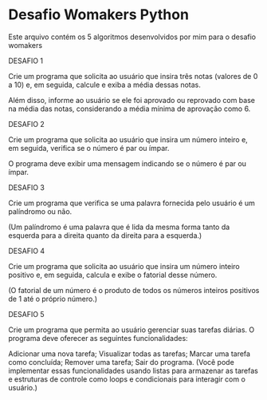 # Desafio Womakers Python
Este arquivo contém os 5 algoritmos desenvolvidos por mim para o desafio womakers

DESAFIO 1

Crie um programa que solicita ao usuário que insira três notas (valores de 0 a 10) e, em seguida, calcule e exiba a média dessas notas.

Além disso, informe ao usuário se ele foi aprovado ou reprovado com base na média das notas, considerando a média mínima de aprovação como 6.

DESAFIO 2

Crie um programa que solicita ao usuário que insira um número inteiro e, em seguida, verifica se o número é par ou ímpar.

O programa deve exibir uma mensagem indicando se o número é par ou ímpar.

DESAFIO 3

Crie um programa que verifica se uma palavra fornecida pelo usuário é um palíndromo ou não.

(Um palíndromo é uma palavra que é lida da mesma forma tanto da esquerda para a direita quanto da direita para a esquerda.)

DESAFIO 4

Crie um programa que solicita ao usuário que insira um número inteiro positivo e, em seguida, calcula e exibe o fatorial desse número.

(O fatorial de um número é o produto de todos os números inteiros positivos de 1 até o próprio número.)

DESAFIO 5

Crie um programa que permita ao usuário gerenciar suas tarefas diárias. O programa deve oferecer as seguintes funcionalidades:

Adicionar uma nova tarefa;
Visualizar todas as tarefas;
Marcar uma tarefa como concluída;
Remover uma tarefa;
Sair do programa.
(Você pode implementar essas funcionalidades usando listas para armazenar as tarefas e estruturas de controle como loops e condicionais para interagir com o usuário.)
